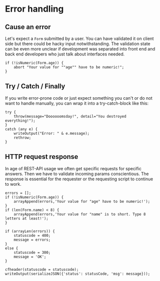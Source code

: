# Error handling

## Cause an error

Let's expect a `Form` submitted by a user. You can have validated it on client side but there could be hacky input notwithstanding. The validation state can be even more unclear if development was separated into front end and back end developers who just talk about interfaces needed.

    if (!isNumeric(Form.age)) {
        abort "Your value for ""age"" have to be numeric!";
    }

## Try / Catch / Finally

If you write error-prone code or just expect something you can't or do not want to handle manually, you can wrap it into a try-catch-block like this:

    try {
        throw(message="Doooooomsday!", detail="You destroyed everything!");
    }
    catch (any e) {
        writeOutput("Error: " & e.message);
        rethrow;
    }

## HTTP request response

In age of REST-API usage we often get specific requests for specific answers. Then we have to validate incoming params conscientious. The response is essential for the requester or the requesting script to continue to work.

    errors = [];
    if (!isNumeric(Form.age)) {
        arrayAppend(errors,'Your value for "age" have to be numeric!');
    }
    if (len(Form.name) < 8) {
        arrayAppend(errors,'Your value for "name" is to short. Type 8 letters at least!');
    }
    
    if (arrayLen(errors)) {
        statuscode = 400;
        message = errors;
    }
    else {
        statuscode = 300;
        message = 'OK';
    }
    
    cfheader(statuscode = statuscode);
    writeOutput(serializeJSON({'status': statusCode, 'msg': message}));
